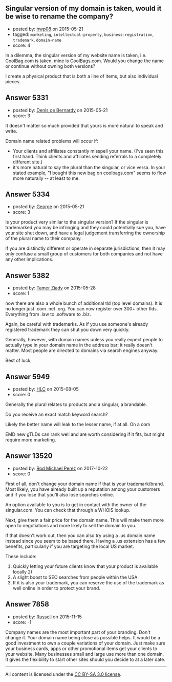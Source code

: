 ## Singular version of my domain is taken, would it be wise to rename the company?

- posted by: [hwp08](https://stackexchange.com/users/496206/hwp08) on 2015-05-21
- tagged: `marketing`, `intellectual-property`, `business-registration`, `trademark`, `domain-name`
- score: 4

In a dilemma, the singular version of my website name is taken, i.e. CoolBag.com is taken, mine is CoolBags.com. Would you change the name or continue without owning both versions?

I create a physical product that is both a line of items, but also individual pieces.


## Answer 5331

- posted by: [Denis de Bernardy](https://stackexchange.com/users/182468/denis-de-bernardy) on 2015-05-21
- score: 3

It doesn't matter so much provided that yours is more natural to speak and write.

Domain name related problems will occur if:

- Your clients and affiliates constantly misspell your name. (I've seen this first hand. Think clients and affiliates sending referrals to a completely different site.)
- it's more natural to say the plural than the singular, or vice versa. In your stated example, "I bought this new bag on coolbags.com" seems to flow more naturally -- at least to me.


## Answer 5334

- posted by: [George](https://stackexchange.com/users/3516499/george) on 2015-05-21
- score: 3

Is your product very similar to the singular version?  If the singular is trademarked you may be infringing and they could potentially sue you, have your site shut down, and have a legal judgement transferring the ownership of the plural name to their company.

If you are distinctly different or operate in separate jurisdictions, then it may only confuse a small group of customers for both companies and not have any other implications.


## Answer 5382

- posted by: [Tamer Ziady](https://stackexchange.com/users/3287834/tamer-ziady) on 2015-05-28
- score: 1

now there are also a whole bunch of additional tld (top level domains). It is no longer just .com .net .org. You can now register over 300+ other tlds. Everything from .law to .software to .biz. 

Again, be careful with trademarks. As if you use someone's already registered trademark they can shut you down very quickly. 

Generally, however, with domain names unless you really expect people to actually type in your domain name in the address bar; it really doesn't matter. Most people are directed to domains via search engines anyway. 

Best of luck,



## Answer 5949

- posted by: [HLC](https://stackexchange.com/users/6237396/hlc) on 2015-08-05
- score: 0

Generally the plural relates to products and a singular, a brandable.

Do you receive an exact match keyword search? 

Likely the better name will leak to the lesser name, if at all. On a com 

EMD new gTLDs can rank well and are worth considering if it fits, but might require more marketing.




## Answer 13520

- posted by: [Rod Michael Perez](https://stackexchange.com/users/11784393/rod-michael-perez) on 2017-10-22
- score: 0

First of all, don't change your domain name if that is your trademark/brand. Most likely, you have already built up a reputation among your customers and if you lose that you'll also lose searches online.

An option available to you is to get in contact with the owner of the singular.com. You can check that through a WHOIS lookup.

Next, give them a fair price for the domain name. This will make them more open to negotiations and more likely to sell the domain to you.

If that doesn't work out, then you can also try using a .us domain name instead since you seem to be based there. Having a .us extension has a few benefits, particularly if you are targeting the local US market.

These include:

 1. Quickly letting your future clients know that your product is
    available locally 2) 
 2. A slight boost to SEO searches from people
    within the USA 
 3. If it is also your trademark, you can reserve the
    use of the trademark as well online in order to protect your brand.




## Answer 7858

- posted by: [Russell](https://stackexchange.com/users/7300816/russell) on 2015-11-15
- score: -1

Company names are the most important part of your branding. Don't change it. Your domain name being close as possible helps. It would be a good investment to own a couple variations of your domain. Just make sure your business cards, apps or other promotional items get your clients to your website. Many businesses small and large use more than one domain. It gives the flexibility to start other sites should you decide to at a later date.



---

All content is licensed under the [CC BY-SA 3.0 license](https://creativecommons.org/licenses/by-sa/3.0/).
